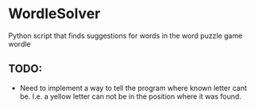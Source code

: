 # WordleSolver
Python script that finds suggestions for words in the word puzzle game wordle

## TODO:
- Need to implement a way to tell the program where known letter cant be. I.e. a yellow letter can not be in the position where it was found.
